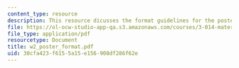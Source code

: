 ```yaml
---
content_type: resource
description: This resource dicusses the format guidelines for the poster building.
file: https://ol-ocw-studio-app-qa.s3.amazonaws.com/courses/3-014-materials-laboratory-fall-2006/30cfa423f6155a15e156908df286f62e_w2_poster_format.pdf
file_type: application/pdf
resourcetype: Document
title: w2_poster_format.pdf
uid: 30cfa423-f615-5a15-e156-908df286f62e
---
```

